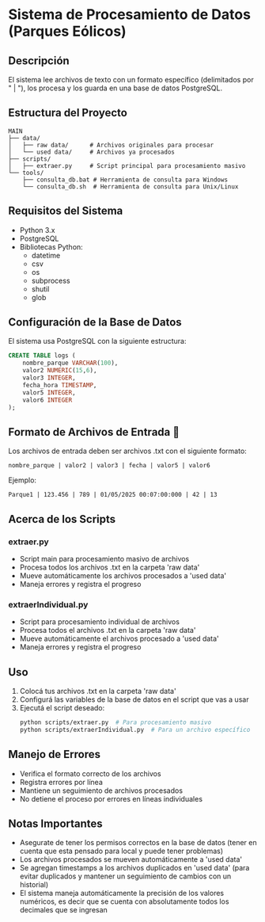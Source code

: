 # Sistema de Procesamiento de Datos (Parques Eólicos)

## Descripción
El sistema lee archivos de texto con un formato específico (delimitados por " | "), los procesa y los guarda en una base de datos PostgreSQL.

## Estructura del Proyecto
```
MAIN
├── data/
│   ├── raw data/      # Archivos originales para procesar
│   └── used data/     # Archivos ya procesados
├── scripts/
│   ├── extraer.py     # Script principal para procesamiento masivo
└── tools/
    ├── consulta_db.bat # Herramienta de consulta para Windows
    └── consulta_db.sh  # Herramienta de consulta para Unix/Linux
```

## Requisitos del Sistema
- Python 3.x
- PostgreSQL
- Bibliotecas Python:
  - datetime
  - csv
  - os
  - subprocess
  - shutil
  - glob

## Configuración de la Base de Datos
El sistema usa PostgreSQL con la siguiente estructura:
```sql
CREATE TABLE logs (
    nombre_parque VARCHAR(100),
    valor2 NUMERIC(15,6),
    valor3 INTEGER,
    fecha_hora TIMESTAMP,
    valor5 INTEGER,
    valor6 INTEGER
);
```

## Formato de Archivos de Entrada 📝
Los archivos de entrada deben ser archivos .txt con el siguiente formato:
```
nombre_parque | valor2 | valor3 | fecha | valor5 | valor6
```
Ejemplo:
```
Parque1 | 123.456 | 789 | 01/05/2025 00:07:00:000 | 42 | 13
```

## Acerca de los Scripts

### extraer.py
- Script main para procesamiento masivo de archivos
- Procesa todos los archivos .txt en la carpeta 'raw data'
- Mueve automáticamente los archivos procesados a 'used data'
- Maneja errores y registra el progreso

### extraerIndividual.py
- Script para procesamiento individual de archivos
- Procesa todos el archivos .txt en la carpeta 'raw data'
- Mueve automáticamente el archivos procesado a 'used data'
- Maneja errores y registra el progreso

## Uso

1. Colocá tus archivos .txt en la carpeta 'raw data'
2. Configurá las variables de la base de datos en el script que vas a usar
3. Ejecutá el script deseado:
   ```bash
   python scripts/extraer.py  # Para procesamiento masivo
   python scripts/extraerIndividual.py  # Para un archivo específico
   ```

## Manejo de Errores
- Verifica el formato correcto de los archivos
- Registra errores por línea
- Mantiene un seguimiento de archivos procesados
- No detiene el proceso por errores en líneas individuales

## Notas Importantes
- Asegurate de tener los permisos correctos en la base de datos 
(tener en cuenta que esta pensado para local y puede tener problemas)
- Los archivos procesados se mueven automáticamente a 'used data'
- Se agregan timestamps a los archivos duplicados en 'used data'
(para evitar duplicados y mantener un seguimiento de cambios con
un historial)
- El sistema maneja automáticamente la precisión de los valores numéricos, es decir que se cuenta con absolutamente todos los decimales que se ingresan